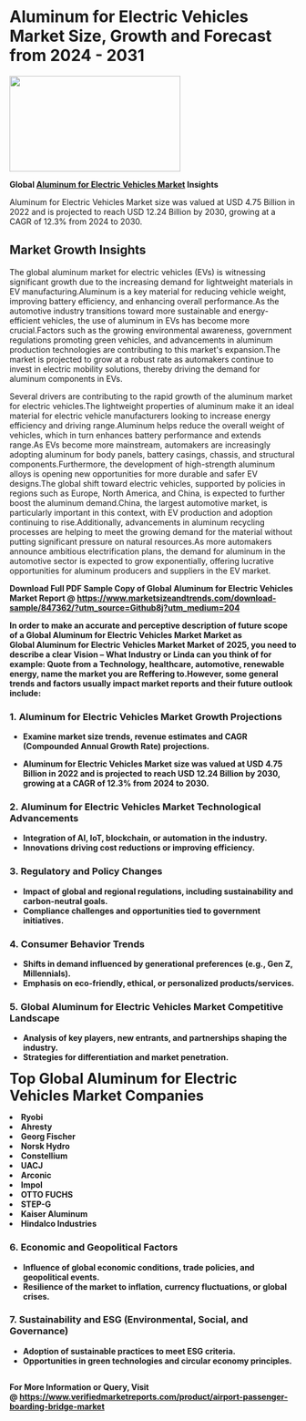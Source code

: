 <H1>Aluminum for Electric Vehicles Market Size, Growth and Forecast from 2024 - 2031</H1><img class="aligncenter size-medium wp-image-584254" src="https://thirdeyenews.in/wp-content/uploads/2024/09/Global-Market-Research-300x168.jpeg" alt="" width="300" height="168" /><p><strong>Global&nbsp;<a href="https://www.marketsizeandtrends.com/download-sample/847362/?utm_source=Github8j?utm_medium=204">Aluminum for Electric Vehicles Market</a> Insights</strong></p><p>Aluminum for Electric Vehicles Market size was valued at USD 4.75 Billion in 2022 and is projected to reach USD 12.24 Billion by 2030, growing at a CAGR of 12.3% from 2024 to 2030.</p><p><h2>Market Growth Insights</h2> <p>The global aluminum market for electric vehicles (EVs) is witnessing significant growth due to the increasing demand for lightweight materials in EV manufacturing.Aluminum is a key material for reducing vehicle weight, improving battery efficiency, and enhancing overall performance.As the automotive industry transitions toward more sustainable and energy-efficient vehicles, the use of aluminum in EVs has become more crucial.Factors such as the growing environmental awareness, government regulations promoting green vehicles, and advancements in aluminum production technologies are contributing to this market's expansion.The market is projected to grow at a robust rate as automakers continue to invest in electric mobility solutions, thereby driving the demand for aluminum components in EVs.<strong></strong> <p>Several drivers are contributing to the rapid growth of the aluminum market for electric vehicles.The lightweight properties of aluminum make it an ideal material for electric vehicle manufacturers looking to increase energy efficiency and driving range.Aluminum helps reduce the overall weight of vehicles, which in turn enhances battery performance and extends range.As EVs become more mainstream, automakers are increasingly adopting aluminum for body panels, battery casings, chassis, and structural components.Furthermore, the development of high-strength aluminum alloys is opening new opportunities for more durable and safer EV designs.The global shift toward electric vehicles, supported by policies in regions such as Europe, North America, and China, is expected to further boost the aluminum demand.China, the largest automotive market, is particularly important in this context, with EV production and adoption continuing to rise.Additionally, advancements in aluminum recycling processes are helping to meet the growing demand for the material without putting significant pressure on natural resources.As more automakers announce ambitious electrification plans, the demand for aluminum in the automotive sector is expected to grow exponentially, offering lucrative opportunities for aluminum producers and suppliers in the EV market.<strong></p><p><span class=""><strong>Download Full PDF Sample Copy of Global Aluminum for Electric Vehicles Market Report</strong> @ <a href="https://www.marketsizeandtrends.com/download-sample/847362/?utm_source=Github8j?utm_medium=204" target="_blank">https://www.marketsizeandtrends.com/download-sample/847362/?utm_source=Github8j?utm_medium=204</a></span></p><p>In order to make an accurate and perceptive description of future scope of a Global&nbsp;Aluminum for Electric Vehicles Market Market as Global&nbsp;Aluminum for Electric Vehicles Market Market of 2025, you need to describe a clear Vision &ndash; What Industry or Linda can you think of for example: Quote from a Technology, healthcare, automotive, renewable energy, name the market you are Reffering to.However, some general trends and factors usually impact market reports and their future outlook include:</p><h3>1.&nbsp;<strong>Aluminum for Electric Vehicles Market Growth Projections</strong></h3><ul><li>Examine market size trends, revenue estimates and CAGR (Compounded Annual Growth Rate) projections.</li><li><p>Aluminum for Electric Vehicles Market size was valued at USD 4.75 Billion in 2022 and is projected to reach USD 12.24 Billion by 2030, growing at a CAGR of 12.3% from 2024 to 2030.</p></li></ul><h3>2.&nbsp;<strong>Aluminum for Electric Vehicles Market Technological Advancements</strong></h3><ul><li>Integration of AI, IoT, blockchain, or automation in the industry.</li><li>Innovations driving cost reductions or improving efficiency.</li></ul><h3>3.&nbsp;<strong>Regulatory and Policy Changes</strong></h3><ul><li>Impact of global and regional regulations, including sustainability and carbon-neutral goals.</li><li>Compliance challenges and opportunities tied to government initiatives.</li></ul><h3>4.&nbsp;<strong>Consumer Behavior Trends</strong></h3><ul><li>Shifts in demand influenced by generational preferences (e.g., Gen Z, Millennials).</li><li>Emphasis on eco-friendly, ethical, or personalized products/services.</li></ul><h3>5.&nbsp;<strong>Global Aluminum for Electric Vehicles Market Competitive Landscape</strong></h3><ul><li>Analysis of key players, new entrants, and partnerships shaping the industry.</li><li>Strategies for differentiation and market penetration.</li></ul><p data-pm-slice="1 1 []"><span style="color: inherit; font-family: inherit; font-size: 25px;">Top Global Aluminum for Electric Vehicles Market Companies</span></p><div class="" data-test-id=""><p><li>Ryobi</li><li> Ahresty</li><li> Georg Fischer</li><li> Norsk Hydro</li><li> Constellium</li><li> UACJ</li><li> Arconic</li><li> Impol</li><li> OTTO FUCHS</li><li> STEP-G</li><li> Kaiser Aluminum</li><li> Hindalco Industries</li></p></div><h3>6.&nbsp;<strong>Economic and Geopolitical Factors</strong></h3><ul><li>Influence of global economic conditions, trade policies, and geopolitical events.</li><li>Resilience of the market to inflation, currency fluctuations, or global crises.</li></ul><h3>7.&nbsp;<strong>Sustainability and ESG (Environmental, Social, and Governance)</strong></h3><ul><li>Adoption of sustainable practices to meet ESG criteria.</li><li>Opportunities in green technologies and circular economy principles.</li></ul><h2><strong style="font-size: 14px;">For More Information or Query, Visit @&nbsp;</strong><a style="background-color: #ffffff; font-size: 14px;" href="https://www.marketsizeandtrends.com/report/aluminum-for-electric-vehicles-market/" target="_blank">https://www.verifiedmarketreports.com/product/airport-passenger-boarding-bridge-market</a></h2>